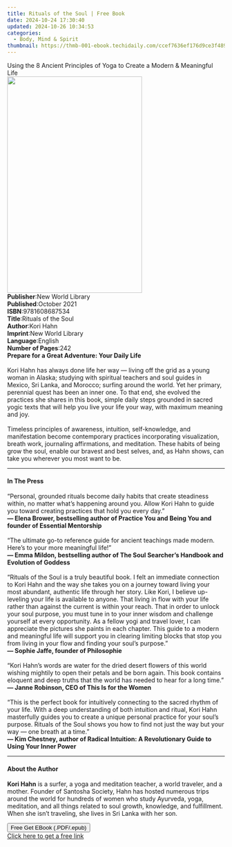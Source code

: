 ```yaml
---
title: Rituals of the Soul | Free Book
date: 2024-10-24 17:30:40
updated: 2024-10-26 10:34:53
categories:
  - Body, Mind & Spirit
thumbnail: https://thmb-001-ebook.techidaily.com/ccef7636ef176d9ce3f48981c88d3f9174d8b3fd1205f27b580206a1a3f7895a.jpg
---
```

<main id="book-container">
  <div class="flex flex-col">
    <div class="book-brief flex-1 py-6 px-4 sm:p-6 md:py-10 md:px-8">
      <!-- brief-->
      <div class="book-brief-main">
        Using the 8 Ancient Principles of Yoga to Create a Modern & Meaningful
        Life
      </div>
    </div>
    <div
      class="book-meta-info flex-1 grid gap-4 col-start-1 col-end-3 row-start-1 sm:mb-6 sm:grid-cols-4 lg:gap-6 lg:col-start-2 lg:row-end-6 lg:row-span-6 lg:mb-0"
    >
      <div
        class="book-meta-info-left place-content-center mt-4 p-4 text-sm leading-6 col-start-2 col-span-2 dark:text-slate-400"
      >
        <img
          class="w-full h-500 object-cover rounded-lg sm:h-255 sm:col-span-2 lg:col-span-full"
          src="https://img-001-ebook.techidaily.com/208bdfe9cd03597131f2509b9cbd5fad144b8496ef175b22f6568634a9ded43b.jpg"
          alt=""
          width="312"
          height="500"
        />
      </div>
      <div
        class="book-meta-info-right mt-2 col-start-1 row-start-2 col-span-3 self-center"
      >
        <!-- meta data  -->
        <div class="flex flex-col px-4 md:px-8">
          <div class="flex-1">
            <strong>Publisher</strong>:<span class="px-2"
              >New World Library</span
            >
          </div>
          <div class="flex-1">
            <strong>Published</strong>:<span class="px-2">October 2021</span>
          </div>
          <div class="flex-1">
            <strong>ISBN</strong>:<span class="px-2">9781608687534</span>
          </div>
          <div class="flex-1">
            <strong>Title</strong>:<span class="px-2">Rituals of the Soul</span>
          </div>
          <div class="flex-1">
            <strong>Author</strong>:<span class="px-2">Kori Hahn</span>
          </div>
          <div class="flex-1">
            <strong>Imprint</strong>:<span class="px-2">New World Library</span>
          </div>
          <div class="flex-1">
            <strong>Language</strong>:<span class="px-2">English</span>
          </div>
          <div class="flex-1">
            <strong>Number of Pages</strong>:<span class="px-2">242</span>
          </div>
        </div>
      </div>
    </div>
    <div class="book-description flex-1 py-6 px-4 sm:p-6 md:py-10 md:px-8">
      <div class="book-description-main">
        <div accordion-content="" id="description">
          <strong>Prepare for a Great Adventure: Your Daily Life</strong><br />
          <br />
          Kori Hahn has always done life her way — living off the grid as a
          young woman in Alaska; studying with spiritual teachers and soul
          guides in Mexico, Sri Lanka, and Morocco; surfing around the world.
          Yet her primary, perennial quest has been an inner one. To that end,
          she evolved the practices she shares in this book, simple daily steps
          grounded in sacred yogic texts that will help you live your life your
          way, with maximum meaning and joy.<br />
          <br />
          Timeless principles of awareness, intuition, self-knowledge, and
          manifestation become contemporary practices incorporating
          visualization, breath work, journaling affirmations, and meditation.
          These habits of being grow the soul, enable our bravest and best
          selves, and, as Hahn shows, can take you wherever you most want to be.
        </div>
      </div>
    </div>
    <div class="book-excerpts flex-1 py-6 px-4 sm:p-6 md:py-10 md:px-8">
      <!-- excerpts-->
      <div class="book-excerpts-main">
        <hr />
        <h4 class="placeholder placeholder-heading">
          <span>In The Press</span>
        </h4>
        <p>
          “Personal, grounded rituals become daily habits that create steadiness
          within, no matter what’s happening around you. Allow Kori Hahn to
          guide you toward creating practices that hold you every day.”<br />
          <strong>— Elena Brower</strong
          ><strong
            >, bestselling author of Practice You and Being You and founder of
            Essential Mentorship<br /> </strong
          ><br />
          “The ultimate go-to reference guide for ancient teachings made modern.
          Here’s to your more meaningful life!”<br />
          <strong>— Emma Mildon</strong
          ><strong
            >, bestselling author of The Soul Searcher’s Handbook and Evolution
            of Goddess<br /> </strong
          ><br />
          “Rituals of the Soul is a truly beautiful book. I felt an immediate
          connection to Kori Hahn and the way she takes you on a journey toward
          living your most abundant, authentic life through her story. Like
          Kori, I believe up-leveling your life is available to anyone. That
          living in flow with your life rather than against the current is
          within your reach. That in order to unlock your soul purpose, you must
          tune in to your inner wisdom and challenge yourself at every
          opportunity. As a fellow yogi and travel lover, I can appreciate the
          pictures she paints in each chapter. This guide to a modern and
          meaningful life will support you in clearing limiting blocks that stop
          you from living in your flow and finding your soul’s purpose.”<br />
          <strong>— Sophie Jaffe</strong
          ><strong>, founder of Philosophie<br /> </strong><br />
          “Kori Hahn’s words are water for the dried desert flowers of this
          world wishing mightily to open their petals and be born again. This
          book contains eloquent and deep truths that the world has needed to
          hear for a long time.”<br />
          <strong>— Janne Robinson</strong
          ><strong>, CEO of This Is for the Women<br /> </strong><br />
          “This is the perfect book for intuitively connecting to the sacred
          rhythm of your life. With a deep understanding of both intuition and
          ritual, Kori Hahn masterfully guides you to create a unique personal
          practice for your soul’s purpose. Rituals of the Soul shows you how to
          find not just the way but your way — one breath at a time.”<br />
          <strong>— Kim Chestney</strong
          ><strong
            >, author of Radical Intuition: A Revolutionary Guide to Using Your
            Inner Power</strong
          >
        </p>
      </div>
    </div>
    <div class="book-about-author flex-1 py-6 px-4 sm:p-6 md:py-10 md:px-8">
      <!-- about author-->
      <div class="book-main-author-main">
        <hr />
        <h4 class="placeholder placeholder-heading">
          <span>About the Author</span>
        </h4>
        <p>
          <strong>Kori Hahn</strong> is a surfer, a yoga and meditation teacher,
          a world traveler, and a mother. Founder of Santosha Society, Hahn has
          hosted numerous trips around the world for hundreds of women who study
          Ayurveda, yoga, meditation, and all things related to soul growth,
          knowledge, and fulfillment. When she isn’t traveling, she lives in Sri
          Lanka with her son.
        </p>
      </div>
    </div>
    <div class="book-free-get flex-1 py-6 px-4 sm:p-6 md:py-10 md:px-8">
      <button
        id="btn-free-get"
        class="bg-blue-500 hover:bg-blue-700 text-white font-bold py-2 px-4 rounded"
      >
        Free Get EBook (.PDF/.epub)
      </button>
      <div id="countdown-display" class="px-2 text-lg mt-2"></div>
      <a
        id="free-link"
        class="hidden bg-blue-500 hover:bg-blue-700 text-white font-bold py-2 px-4 rounded"
        href="https://www.ebooks.com/en-us/book/210363304/rituals-of-the-soul/kori-hahn/"
        target="_blank"
        >Click here to get a free link</a
      >
    </div>
    <script>
      let countdownTime = 0;
      let countdownInterval = null;
      document
        .getElementById('btn-free-get')
        .addEventListener('click', startCountdown);
      function startCountdown() {
        countdownTime = new Date().getTime() + 60000 * 3;
        countdownInterval = setInterval(updateCountdown, 1000);
        document.getElementById('btn-free-get').disabled = true;
        document
          .getElementById('btn-free-get')
          .classList.add('bg-gray-500', 'cursor-not-allowed');
      }
      function updateCountdown() {
        let currentTime = new Date().getTime();
        let timeLeft = countdownTime - currentTime;
        let secondsLeft = Math.floor(timeLeft / 1000);
        document.getElementById('countdown-display').innerHTML =
          `Remaining time: ${secondsLeft} seconds.`;
        if (secondsLeft <= 0) {
          clearInterval(countdownInterval);
          document.getElementById('btn-free-get').classList.add('hidden');
          document.getElementById('free-link').classList.remove('hidden');
          document.getElementById('countdown-display').innerHTML = '';
        }
      }
    </script>
  </div>
</main>
